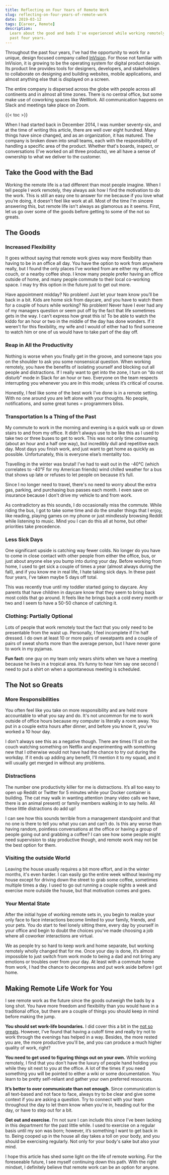 ```yaml
---
title: Reflecting on Four Years of Remote Work
slug: reflecting-on-four-years-of-remote-work
date: 2019-03-12
tags: [Career, Remote]
description:
  Learn about the good and bads I've experienced while working remotely over the
  past four years.
---
```


Throughout the past four years, I've had the opportunity to work for a unique,
design focused company called [InVision](https://invisionapp.com). For those not
familiar with InVision, it is growing to be the operating system for digital
product design. Its product line provides tools for designers, developers, and
stakeholders to collaborate on designing and building websites, mobile
applications, and almost anything else that is displayed on a screen.

The entire company is dispersed across the globe with people across all
continents and in almost all time zones. There is no central office, but some
make use of coworking spaces like WeWork. All communication happens on Slack and
meetings take place on Zoom.

<!--more-->

{{< toc >}}

When I had started back in December 2014, I was number seventy-six, and at the
time of writing this article, there are well over eight hundred. Many things
have since changed, and as an organization, it has matured. The company is
broken down into small teams, each with the responsibility of handling a
specific area of the product. Whether that's boards, inspect, or conversations
(I’ve worked on all three products), we all have a sense of ownership to what we
deliver to the customer.

## Take the Good with the Bad

Working the remote life is a tad different than most people imagine. When I tell
people I work remotely, they always ask how I find the motivation to do the
work. This is still an easy one to answer for me because if you love what you’re
doing, it doesn't feel like work at all. Most of the time I'm sincere answering
this, but remote life isn't always as glamorous as it seems. First, let us go
over some of the goods before getting to some of the not so greats.

## The Goods

### Increased Flexibility

It goes without saying that remote work gives way more flexibility than having
to be in an office all day. You have the option to work from anywhere really,
but I found the only places I’ve worked from are either my office, couch, or a
nearby coffee shop. I know many people prefer having an office outside of home,
and many people commute to their local co-working space. I may try this option
in the future just to get out more.

Have appointment midday? No problem! Just let your team know you’ll be back in a
bit. Kids are home sick from daycare, and you have to watch them for a couple of
hours while working? No problem! Never have I ever had any of my managers
question or seem put off by the fact that life sometimes gets in the way. I
can’t express how great this is! To be able to watch the kiddo for an hour or
two in the middle of the day has done wonders. If it weren't for this
flexibility, my wife and I would of either had to find someone to watch him or
one of us would have to take part of the day off.

### Reap in All the Productivity

Nothing is worse when you finally get in the groove, and someone taps you on the
shoulder to ask you some nonsensical question. When working remotely, you have
the benefits of isolating yourself and blocking out all people and distractions.
If I really want to get into the zone, I turn on “do not disturb” mode in Slack
for an hour or two. Everyone on the team respects interrupting you whenever you
are in this mode; unless it’s critical of course.

Honestly, I feel like some of the best work I’ve done is in a remote setting.
With no one around you are left alone with your thoughts. No people,
notifications, and some great tunes = programmers bliss.

### Transportation Is a Thing of the Past

My commute to work in the morning and evening is a quick walk up or down stairs
to and from my office. It didn't always use to be like this as I used to take
two or three buses to get to work. This was not only time consuming (about an
hour and a half one way), but incredibly dull and repetitive each day. Most days
you finish work, and just want to get home as quickly as possible.
Unfortunately, this is everyone else’s mentality too.

Travelling in the winter was brutal! I’ve had to wait out in the -40℃ (which
correlates to -40℉ for my American friends) wind chilled weather for a bus that
shows up late or refuses to let people on because it’s full.

Since I no longer need to travel, there's no need to worry about the extra gas,
parking, and purchasing bus passes each month. I even save on insurance because
I don't drive my vehicle to and from work.

As contradictory as this sounds, I do occasionally miss the commute. While
riding the bus, I got to take some time and do the smaller things that I enjoy,
like reading, playing games on my phone or just mindlessly browsing Reddit while
listening to music. Mind you I can do this all at home, but other priorities
take precedence.

### Less Sick Days

One significant upside is catching way fewer colds. No longer do you have to
come in close contact with other people from either the office, bus, or just
about anyone else you bump into during your day. Before working from home, I
used to get sick a couple of times a year (almost always during the fall), and
if you know me in real life, I hate taking sick days. In these past four years,
I’ve taken maybe 5 days off total.

This was recently true until my toddler started going to daycare. Any parents
that have children in daycare know that they seem to bring back most colds that
go around. It feels like he brings back a cold every month or two and I seem to
have a 50-50 chance of catching it.

### Clothing: Partially Optional

Lots of people that work remotely tout the fact that you only need to be
presentable from the waist up. Personally, I feel incomplete if I’m half
dressed. I do own at least 10 or more pairs of sweatpants and a couple of pairs
of sweat shorts more than the average person, but I have never gone to work in
my pyjamas.

**Fun fact:** one guy on my team only wears shirts when we have a meeting
because he lives in a tropical area. It’s funny to hear him say one second I
need to put a shirt on when a spontaneous meeting is scheduled.

## The Not so Greats

### More Responsibilities

You often feel like you take on more responsibility and are held more
accountable to what you say and do. It's not uncommon for me to work outside of
office hours because my computer is literally a room away. You put in a couple
extra hours after dinner, and before you know it, you’ve worked a 10 hour day.

I don't always see this as a negative though. There are times I'll sit on the
couch watching something on Netflix and experimenting with something new that I
otherwise would not have had the chance to try out during the workday. If it
ends up adding any benefit, I'll mention it to my squad, and it will usually get
merged in without any problems.

### Distractions

The number one productivity killer for me is distractions. It’s all too easy to
open up Reddit or Twitter for 5 minutes while your Docker container is building.
The cat may walk in wanting attention (many video calls we have, there is an
animal present) or family members walking in to say hello. All these little
distractions do add up!

I can see how this sounds terrible from a management standpoint and that no one
is there to tell you what you can and can’t do. Is this any worse than having
random, pointless conversations at the office or having a group of people going
out and grabbing a coffee? I can see how some people might need supervision to
stay productive though, and remote work may not be the best option for them.

### Visiting the outside World

Leaving the house usually requires a bit more effort, and in the winter months,
it's even harder. I can easily go the entire week without leaving my house
except for driving down the street to grab some coffee, sometimes multiple times
a day. I used to go out running a couple nights a week and exercise more outside
the house, but that motivation comes and goes.

### Your Mental State

After the initial hype of working remote sets in, you begin to realize your only
face to face interactions become limited to your family, friends, and your pets.
You do start to feel lonely sitting there, every day by yourself in your office
and begin to doubt the choices you've made choosing a job where all coworker
interactions are virtual.

We as people try so hard to keep work and home separate, but working remotely
wholly changed that for me. Once your day is done, it’s almost impossible to
just switch from work mode to being a dad and not bring any emotions or troubles
over from your day. At least with a commute home from work, I had the chance to
decompress and put work aside before I got home.

## Making Remote Life Work for You

I see remote work as the future since the goods outweigh the bads by a long
shot. You have more freedom and flexibility than you would have in a traditional
office, but there are a couple of things you should keep in mind before making
the jump.

**You should set work-life boundaries.** I did cover this a bit in the
[not so greats](#the-not-so-greats). However, I've found that having a cutoff
time and really try not to work through the evenings has helped in a way.
Besides, the more rested you are, the more productive you'll be, and you can
produce a much higher quality of work, right?

**You need to get used to figuring things out on your own.** While working
remotely, I find that you don't have the luxury of people hand holding you while
they sit next to you at the office. A lot of the times if you need something you
will be pointed to either a wiki or some documentation. You learn to be pretty
self-reliant and gather your own preferred resources.

**It’s better to over communicate than not enough.** Since communication is all
text-based and not face to face, always try to be clear and give some context if
you are asking a question. Try to connect with your team throughout the day to
let them know when you're in, heading out for the day, or have to step out for a
bit.

**Get out and exercise.** I’m not sure I can include this since I’ve been
lacking in this department for the past little while. I used to exercise on a
regular basis until my son was born; however, it’s something I want to get back
in to. Being cooped up in the house all day takes a toll on your body, and you
should be exercising regularly. Not only for your body's sake but also your
mind.

I hope this article has shed some light on the life of remote working. For the
foreseeable future, I see myself continuing down this path. With the right
mindset, I definitely believe that remote work can be an option for anyone.
